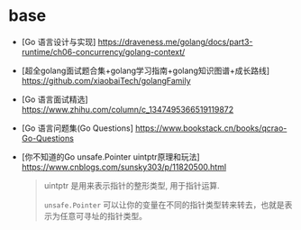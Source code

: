 # base

- [Go 语言设计与实现] https://draveness.me/golang/docs/part3-runtime/ch06-concurrency/golang-context/

- [超全golang面试题合集+golang学习指南+golang知识图谱+成长路线] https://github.com/xiaobaiTech/golangFamily

- [Go 语言面试精选] https://www.zhihu.com/column/c_1347495366519119872

- [Go 语言问题集(Go Questions] https://www.bookstack.cn/books/qcrao-Go-Questions

- [你不知道的Go unsafe.Pointer uintptr原理和玩法] https://www.cnblogs.com/sunsky303/p/11820500.html

  > uintptr 是用来表示指针的整形类型, 用于指针运算.
  >
  > `unsafe.Pointer` 可以让你的变量在不同的指针类型转来转去，也就是表示为任意可寻址的指针类型。







